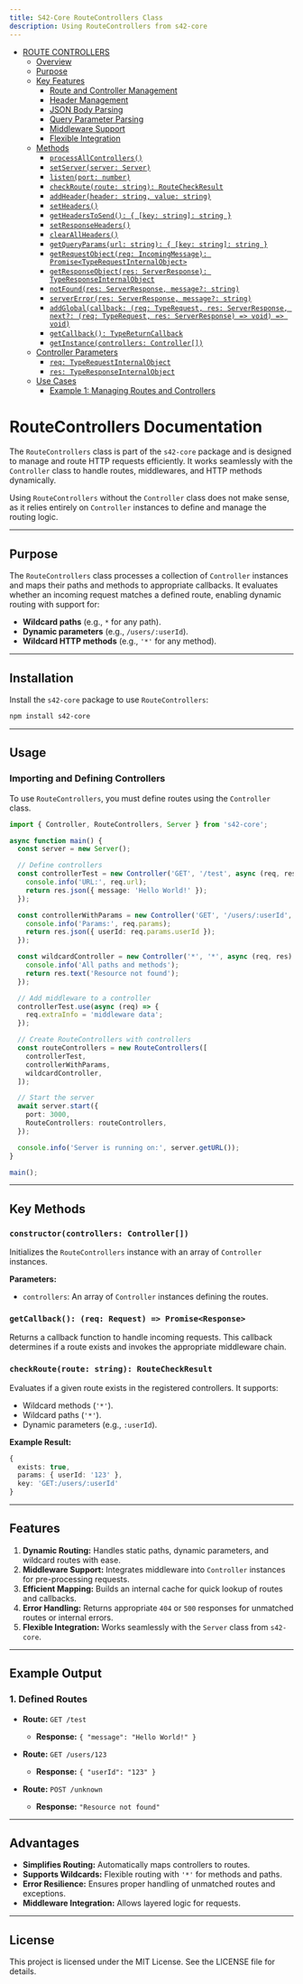```yaml
---
title: S42-Core RouteControllers Class
description: Using RouteControllers from s42-core
---
```




- [ROUTE CONTROLLERS](#route-controllers)
	- [Overview](#overview)
	- [Purpose](#purpose)
	- [Key Features](#key-features)
		- [Route and Controller Management](#route-and-controller-management)
		- [Header Management](#header-management)
		- [JSON Body Parsing](#json-body-parsing)
		- [Query Parameter Parsing](#query-parameter-parsing)
		- [Middleware Support](#middleware-support)
		- [Flexible Integration](#flexible-integration)
	- [Methods](#methods)
		- [`processAllControllers()`](#processallcontrollers)
		- [`setServer(server: Server)`](#setserverserver-server)
		- [`listen(port: number)`](#listenport-number)
		- [`checkRoute(route: string): RouteCheckResult`](#checkrouteroute-string-routecheckresult)
		- [`addHeader(header: string, value: string)`](#addheaderheader-string-value-string)
		- [`setHeaders()`](#setheaders)
		- [`getHeadersToSend(): { [key: string]: string }`](#getheaderstosend--key-string-string-)
		- [`setResponseHeaders()`](#setresponseheaders)
		- [`clearAllHeaders()`](#clearallheaders)
		- [`getQueryParams(url: string): { [key: string]: string }`](#getqueryparamsurl-string--key-string-string-)
		- [`getRequestObject(req: IncomingMessage): Promise<TypeRequestInternalObject>`](#getrequestobjectreq-incomingmessage-promisetyperequestinternalobject)
		- [`getResponseObject(res: ServerResponse): TypeResponseInternalObject`](#getresponseobjectres-serverresponse-typeresponseinternalobject)
		- [`notFound(res: ServerResponse, message?: string)`](#notfoundres-serverresponse-message-string)
		- [`serverError(res: ServerResponse, message?: string)`](#servererrorres-serverresponse-message-string)
		- [`addGlobal(callback: (req: TypeRequest, res: ServerResponse, next?: (req: TypeRequest, res: ServerResponse) => void) => void)`](#addglobalcallback-req-typerequest-res-serverresponse-next-req-typerequest-res-serverresponse--void--void)
		- [`getCallback(): TypeReturnCallback`](#getcallback-typereturncallback)
		- [`getInstance(controllers: Controller[])`](#getinstancecontrollers-controller)
	- [Controller Parameters](#controller-parameters)
		- [`req: TypeRequestInternalObject`](#req-typerequestinternalobject)
		- [`res: TypeResponseInternalObject`](#res-typeresponseinternalobject)
	- [Use Cases](#use-cases)
		- [Example 1: Managing Routes and Controllers](#example-1-managing-routes-and-controllers)

# RouteControllers Documentation

The `RouteControllers` class is part of the `s42-core` package and is designed to manage and route HTTP requests efficiently. It works seamlessly with the `Controller` class to handle routes, middlewares, and HTTP methods dynamically.

Using `RouteControllers` without the `Controller` class does not make sense, as it relies entirely on `Controller` instances to define and manage the routing logic.

---

## Purpose

The `RouteControllers` class processes a collection of `Controller` instances and maps their paths and methods to appropriate callbacks. It evaluates whether an incoming request matches a defined route, enabling dynamic routing with support for:

- **Wildcard paths** (e.g., `*` for any path).
- **Dynamic parameters** (e.g., `/users/:userId`).
- **Wildcard HTTP methods** (e.g., `'*'` for any method).

---

## Installation

Install the `s42-core` package to use `RouteControllers`:

```bash
npm install s42-core
```

---

## Usage

### Importing and Defining Controllers
To use `RouteControllers`, you must define routes using the `Controller` class.

```typescript
import { Controller, RouteControllers, Server } from 's42-core';

async function main() {
  const server = new Server();

  // Define controllers
  const controllerTest = new Controller('GET', '/test', async (req, res) => {
    console.info('URL:', req.url);
    return res.json({ message: 'Hello World!' });
  });

  const controllerWithParams = new Controller('GET', '/users/:userId', async (req, res) => {
    console.info('Params:', req.params);
    return res.json({ userId: req.params.userId });
  });

  const wildcardController = new Controller('*', '*', async (req, res) => {
    console.info('All paths and methods');
    return res.text('Resource not found');
  });

  // Add middleware to a controller
  controllerTest.use(async (req) => {
    req.extraInfo = 'middleware data';
  });

  // Create RouteControllers with controllers
  const routeControllers = new RouteControllers([
    controllerTest,
    controllerWithParams,
    wildcardController,
  ]);

  // Start the server
  await server.start({
    port: 3000,
    RouteControllers: routeControllers,
  });

  console.info('Server is running on:', server.getURL());
}

main();
```

---

## Key Methods

### `constructor(controllers: Controller[])`
Initializes the `RouteControllers` instance with an array of `Controller` instances.

**Parameters:**
- `controllers`: An array of `Controller` instances defining the routes.

### `getCallback(): (req: Request) => Promise<Response>`
Returns a callback function to handle incoming requests. This callback determines if a route exists and invokes the appropriate middleware chain.

### `checkRoute(route: string): RouteCheckResult`
Evaluates if a given route exists in the registered controllers. It supports:
- Wildcard methods (`'*'`).
- Wildcard paths (`'*'`).
- Dynamic parameters (e.g., `:userId`).

**Example Result:**
```typescript
{
  exists: true,
  params: { userId: '123' },
  key: 'GET:/users/:userId'
}
```

---

## Features

1. **Dynamic Routing:** Handles static paths, dynamic parameters, and wildcard routes with ease.
2. **Middleware Support:** Integrates middleware into `Controller` instances for pre-processing requests.
3. **Efficient Mapping:** Builds an internal cache for quick lookup of routes and callbacks.
4. **Error Handling:** Returns appropriate `404` or `500` responses for unmatched routes or internal errors.
5. **Flexible Integration:** Works seamlessly with the `Server` class from `s42-core`.

---

## Example Output

### 1. **Defined Routes**
- **Route:** `GET /test`
  - **Response:** `{ "message": "Hello World!" }`

- **Route:** `GET /users/123`
  - **Response:** `{ "userId": "123" }`

- **Route:** `POST /unknown`
  - **Response:** `"Resource not found"`

---

## Advantages

- **Simplifies Routing:** Automatically maps controllers to routes.
- **Supports Wildcards:** Flexible routing with `'*'` for methods and paths.
- **Error Resilience:** Ensures proper handling of unmatched routes and exceptions.
- **Middleware Integration:** Allows layered logic for requests.

---

## License

This project is licensed under the MIT License. See the LICENSE file for details.

